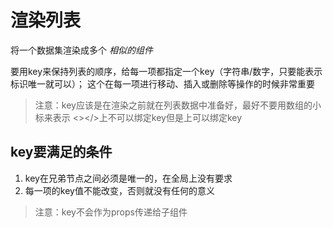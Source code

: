 # 渲染列表

将一个数据集渲染成多个 *相似的组件*

要用key来保持列表的顺序，给每一项都指定一个key（字符串/数字，只要能表示标识唯一就可以）；
这个在每一项进行移动、插入或删除等操作的时候非常重要
> 注意：key应该是在渲染之前就在列表数据中准备好，最好不要用数组的小标来表示
> <></>上不可以绑定key但是<Fragment></Fragment>上可以绑定key

## key要满足的条件
1. key在兄弟节点之间必须是唯一的，在全局上没有要求
2. 每一项的key值不能改变，否则就没有任何的意义

> 注意：key不会作为props传递给子组件